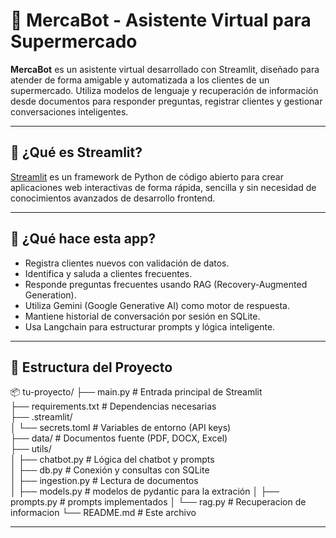 # 🛒 MercaBot - Asistente Virtual para Supermercado

**MercaBot** es un asistente virtual desarrollado con Streamlit, diseñado para atender de forma amigable y automatizada a los clientes de un supermercado. Utiliza modelos de lenguaje y recuperación de información desde documentos para responder preguntas, registrar clientes y gestionar conversaciones inteligentes.

---

## 🚀 ¿Qué es Streamlit?

[Streamlit](https://streamlit.io/) es un framework de Python de código abierto para crear aplicaciones web interactivas de forma rápida, sencilla y sin necesidad de conocimientos avanzados de desarrollo frontend.

---

## 🧠 ¿Qué hace esta app?

- Registra clientes nuevos con validación de datos.
- Identifica y saluda a clientes frecuentes.
- Responde preguntas frecuentes usando RAG (Recovery-Augmented Generation).
- Utiliza Gemini (Google Generative AI) como motor de respuesta.
- Mantiene historial de conversación por sesión en SQLite.
- Usa Langchain para estructurar prompts y lógica inteligente.

---

## 📁 Estructura del Proyecto

📦 tu-proyecto/
├── main.py                  # Entrada principal de Streamlit  
├── requirements.txt         # Dependencias necesarias  
├── .streamlit/  
│   └── secrets.toml         # Variables de entorno (API keys)  
├── data/                    # Documentos fuente (PDF, DOCX, Excel)  
├── utils/  
│   ├── chatbot.py           # Lógica del chatbot y prompts  
│   ├── db.py                # Conexión y consultas con SQLite  
│   ├── ingestion.py         # Lectura de documentos    
│   ├── models.py            # modelos de pydantic para la extración
│   ├── prompts.py           # prompts implementados
│   └── rag.py               # Recuperacion de informacion
└── README.md                # Este archivo

---

